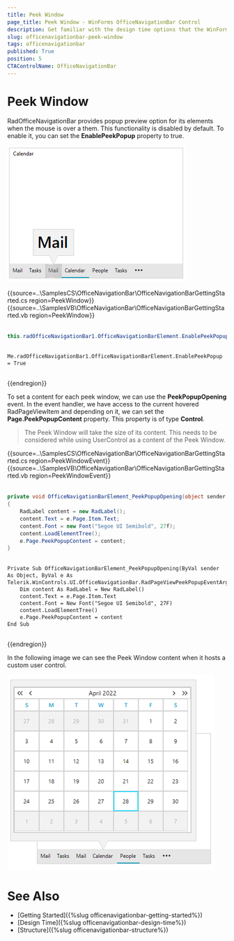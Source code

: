```yaml
---
title: Peek Window
page_title: Peek Window - WinForms OfficeNavigationBar Control
description: Get familiar with the design time options that the WinForms OfficeNavigationBar offers.   
slug: officenavigationbar-peek-window
tags: officenavigationbar
published: True
position: 5
CTAControlName: OfficeNavigationBar
---
```


# Peek Window 

RadOfficeNavigationBar provides popup preview option for its elements when the mouse is over a them. This functionality is disabled by default. To enable it, you can set the __EnablePeekPopup__ property to true.

![winforms/officenavigationbar-peek-window 001](images/officenavigationbar-peek-window001.png) 

{{source=..\SamplesCS\OfficeNavigationBar\OfficeNavigationBarGettingStarted.cs region=PeekWindow}} 
{{source=..\SamplesVB\OfficeNavigationBar\OfficeNavigationBarGettingStarted.vb region=PeekWindow}} 

````C#

this.radOfficeNavigationBar1.OfficeNavigationBarElement.EnablePeekPopup = true;

````
````VB.NET

Me.radOfficeNavigationBar1.OfficeNavigationBarElement.EnablePeekPopup = True


````

{{endregion}}

To set a content for each peek window, we can use the __PeekPopupOpening__ event. In the event handler, we have access to the current hovered RadPageViewItem and depending on it, we can set the __Page.PeekPopupContent__ property. This property is of type __Control__.

>The Peek Window will take the size of its content. This needs to be considered while using UserControl as a content of the Peek Window.

{{source=..\SamplesCS\OfficeNavigationBar\OfficeNavigationBarGettingStarted.cs region=PeekWindowEvent}} 
{{source=..\SamplesVB\OfficeNavigationBar\OfficeNavigationBarGettingStarted.vb region=PeekWindowEvent}} 

````C#

private void OfficeNavigationBarElement_PeekPopupOpening(object sender, Telerik.WinControls.UI.OfficeNavigationBar.RadPageViewPeekPopupEventArgs e)
{
    RadLabel content = new RadLabel();
    content.Text = e.Page.Item.Text;
    content.Font = new Font("Segoe UI Semibold", 27f);
    content.LoadElementTree();
    e.Page.PeekPopupContent = content;
}

````
````VB.NET

Private Sub OfficeNavigationBarElement_PeekPopupOpening(ByVal sender As Object, ByVal e As Telerik.WinControls.UI.OfficeNavigationBar.RadPageViewPeekPopupEventArgs)
    Dim content As RadLabel = New RadLabel()
    content.Text = e.Page.Item.Text
    content.Font = New Font("Segoe UI Semibold", 27F)
    content.LoadElementTree()
    e.Page.PeekPopupContent = content
End Sub


````

{{endregion}}

In the following image we can see the Peek Window content when it hosts a custom user control.

![winforms/officenavigationbar-peek-window 001](images/officenavigationbar-peek-window002.png) 

# See Also

* [Getting Started]({%slug officenavigationbar-getting-started%})
* [Design Time]({%slug officenavigationbar-design-time%})
* [Structure]({%slug officenavigationbar-structure%})
 
        

